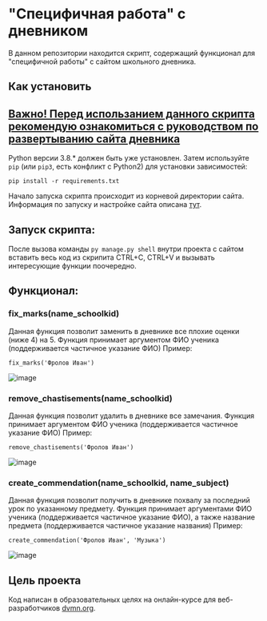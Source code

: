 # "Специфичная работа" с дневником 

В данном репозитории находится скрипт, содержащий функционал для "специфичной работы" с сайтом школьного дневника. 

## Как установить

## [Важно! Перед использанием данного скрипта рекомендую ознакомиться с руководством по развертыванию сайта дневника](https://github.com/devmanorg/e-diary/tree/master#%D0%BF%D0%B5%D1%80%D0%B5%D0%BC%D0%B5%D0%BD%D0%BD%D1%8B%D0%B5-%D0%BE%D0%BA%D1%80%D1%83%D0%B6%D0%B5%D0%BD%D0%B8%D1%8F)

Python версии 3.8.* должен быть уже установлен. 
Затем используйте `pip` (или `pip3`, есть конфликт с Python2) для установки зависимостей:
```
pip install -r requirements.txt
```
Начало запуска скрипта происходит из корневой директории сайта.
Информация по запуску и настройке сайта описана [тут](https://github.com/devmanorg/e-diary/tree/master#%D0%BF%D0%B5%D1%80%D0%B5%D0%BC%D0%B5%D0%BD%D0%BD%D1%8B%D0%B5-%D0%BE%D0%BA%D1%80%D1%83%D0%B6%D0%B5%D0%BD%D0%B8%D1%8F).

## Запуск скрипта:

После вызова команды ```py manage.py shell``` внутри проекта с сайтом вставить весь код из скрипита CTRL+C, CTRL+V и вызывать интересующие функции поочередно.

## Функционал:

### fix_marks(name_schoolkid)
Данная функция позволит заменить в дневнике все плохие оценки (ниже 4) на 5.
Функция принимает аргументом ФИО ученика (поддерживается частичное указание ФИО)
Пример:

```fix_marks('Фролов Иван')```

![image](https://github.com/e13q/DORM_lesson3/assets/110967581/fef0f16e-5145-41c8-885c-ebaa8c13fc39)

### remove_chastisements(name_schoolkid)
Данная функция позволит удалить в дневнике все замечания.
Функция принимает аргументом ФИО ученика (поддерживается частичное указание ФИО)
Пример:

```remove_chastisements('Фролов Иван')```

![image](https://github.com/e13q/DORM_lesson3/assets/110967581/8ac21449-8843-4d0e-98ae-b0b34210dbe2)

### create_commendation(name_schoolkid, name_subject)
Данная функция позволит получить в дневнике похвалу за последний урок по указанному предмету.
Функция принимает аргументами ФИО ученика (поддерживается частичное указание ФИО), а также название предмета (поддерживается частичное указание названия)
Пример:

```create_commendation('Фролов Иван', 'Музыка')```

![image](https://github.com/e13q/DORM_lesson3/assets/110967581/4973c34c-dbe3-4340-a050-2a1b86926aa8)

## Цель проекта

Код написан в образовательных целях на онлайн-курсе для веб-разработчиков [dvmn.org](https://dvmn.org/).
